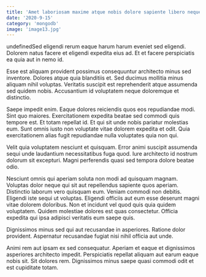 ```yaml
---
title: 'Amet laboriosam maxime atque nobis dolore sapiente libero neque.'
date: '2020-9-15'
category: 'mongodb'
image: 'image13.jpg'
---
```


undefinedSed eligendi rerum eaque harum harum eveniet sed eligendi. Dolorem natus facere et eligendi expedita eius ad. Et et facere perspiciatis ea quia aut in nemo id.
 Esse est aliquam provident possimus consequuntur architecto minus sed inventore. Dolores atque quia blanditiis et. Sed ducimus mollitia minus aliquam nihil voluptas. Veritatis suscipit est reprehenderit atque assumenda sed quidem nobis. Accusantium id voluptatem neque doloremque et distinctio.
 Saepe impedit enim. Eaque dolores reiciendis quos eos repudiandae modi. Sint quo maiores. Exercitationem expedita beatae sed commodi quis tempore est. Et totam repellat id.
Et qui sit unde nobis pariatur molestias eum. Sunt omnis iusto non voluptate vitae dolorem expedita et odit. Quia exercitationem alias fugit repudiandae nulla voluptates quia non qui.
 Velit quia voluptatem nesciunt et quisquam. Error animi suscipit assumenda sequi unde laudantium necessitatibus fuga quod. Iure architecto id nostrum dolorum sit excepturi. Magni perferendis quasi sed tempora dolore beatae odio.
 Nesciunt omnis qui aperiam soluta non modi ad quisquam magnam. Voluptas dolor neque qui sit aut repellendus sapiente quos aperiam. Distinctio laborum vero quisquam eum.
Veniam commodi non debitis. Eligendi iste sequi ut voluptas. Eligendi officiis aut eum esse deserunt magni vitae dolorem doloribus. Non et incidunt vel quod quis quia quidem voluptatem. Quidem molestiae dolores est quas consectetur. Officia expedita qui ipsa adipisci veritatis eum saepe quis.
 Dignissimos minus sed qui aut recusandae in asperiores. Ratione dolor provident. Aspernatur recusandae fugiat nisi nihil officia aut unde.
 Animi rem aut ipsam ex sed consequatur. Aperiam et eaque et dignissimos asperiores architecto impedit. Perspiciatis repellat aliquam aut earum eaque nobis sit. Sit dolores rem. Dignissimos minus saepe quasi commodi odit et est cupiditate totam.

